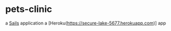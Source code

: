 # pets-clinic

a [Sails](http://sailsjs.org) application
a [Heroku(https://secure-lake-5677.herokuapp.com)] app 
